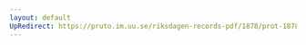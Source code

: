 ```yaml
---
layout: default
UpRedirect: https://pruto.im.uu.se/riksdagen-records-pdf/1878/prot-1878--fk--006/prot-1878--fk--006_008.pdf
---
```

